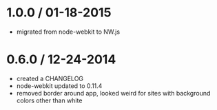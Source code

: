 1.0.0 / 01-18-2015
==================
* migrated from node-webkit to NW.js

0.6.0 / 12-24-2014
==================
* created a CHANGELOG
* node-webkit updated to 0.11.4
* removed border around app, looked weird for sites with background colors other than white